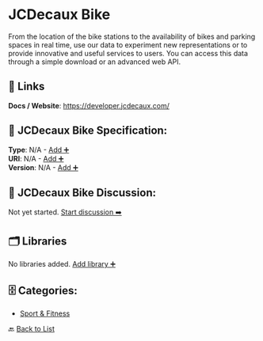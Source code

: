 # JCDecaux Bike

From the location of the bike stations to the availability of bikes and parking spaces in real time, use our data to experiment new representations or to provide innovative and useful services to users. You can access this data through a simple download or an advanced web API.

##  🔗 Links
**Docs / Website**: https://developer.jcdecaux.com/

## 🧬 JCDecaux Bike Specification:
**Type**: N/A - [Add ➕](https://github.com/apis-list/apis-list/edit/main/apis.yaml#L10564)  
**URI**: N/A - [Add ➕](https://github.com/apis-list/apis-list/edit/main/apis.yaml#L10564)  
**Version**: N/A - [Add ➕](https://github.com/apis-list/apis-list/edit/main/apis.yaml#L10564)

## 💬 JCDecaux Bike Discussion:
Not yet started. [Start discussion ➡️](https://github.com/apis-list/apis-list/discussions/new)

## 🗂️ Libraries

No libraries added. [Add library ➕](https://github.com/apis-list/apis-list/edit/main/apis.yaml#L10564)    


## 🗄️ Categories:
- [Sport & Fitness](https://github.com/apis-list/apis-list#sport--fitness-)

🔙  [Back to List](https://github.com/apis-list/apis-list)
